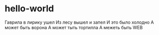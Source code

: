 ﻿# hello-world

Гаврила в лирику ушел
Из лесу вышел и запел
И это было холодно
А может быть ворона
А может тыть тортилла
А межеть быть WEB
